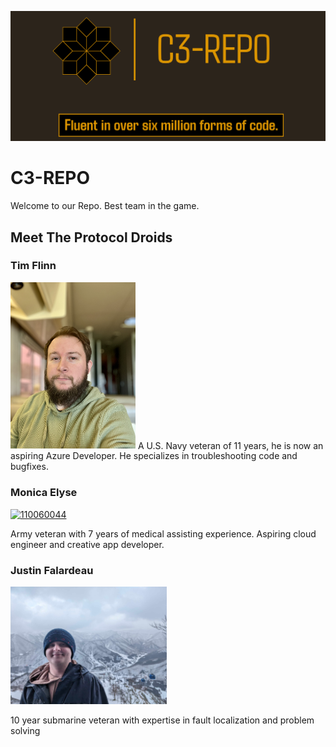 ![Link an image.](/c3-repo-banner.png)
# C3-REPO
Welcome to our Repo. Best team in the game.

## Meet The Protocol Droids

### Tim Flinn
<img src="/teamPics/tfHeadshot.jpeg" width="200"/>
A U.S. Navy veteran of 11 years, he is now an aspiring Azure Developer. He specializes in troubleshooting code and bugfixes.

### Monica Elyse
<a href='https://postimg.cc/ftLWDzTj' target='_blank'><img src='https://i.postimg.cc/ftLWDzTj/110060044.jpg' border='0' alt='110060044'/></a>

Army veteran with 7 years of medical assisting experience. Aspiring cloud engineer and creative app developer.


### Justin Falardeau
<img src="teamPics/488572676_651429947869809_7993629724061369302_n.jpg" width="250"/>

10 year submarine veteran with expertise in fault localization and problem solving
